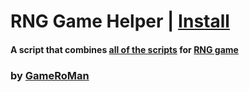 # RNG Game Helper | [Install](https://github.com/GameRoMan/wildwest/raw/refs/heads/main/rng_game/mod/index.user.js)

#### A script that combines [all of the scripts](https://github.com/GameRoMan/wildwest/edit/main/rng_game) for [RNG game](https://www.wildwest.gg/g/k4fDoSDdulAm)

### by [GameRoMan](https://github.com/GameRoMan)
